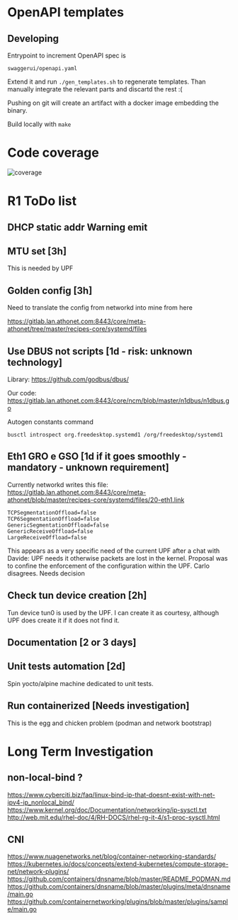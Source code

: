 # OpenAPI templates

## Developing

Entrypoint to increment OpenAPI spec is 

    swaggerui/openapi.yaml

Extend it and run `./gen_templates.sh` to regenerate templates. Than manually integrate the relevant parts and discartd the rest :(

Pushing on git will create an artifact with a docker image embedding the binary.

Build locally with `make`

# Code coverage

![coverage](https://gitlab.com/gitlab-org/gitlab/badges/master/coverage.svg?job=coverage)

# R1 ToDo list

## DHCP static addr Warning emit

## MTU set [3h]

This is needed by UPF

## Golden config [3h]

Need to translate the config from networkd into mine from here

https://gitlab.lan.athonet.com:8443/core/meta-athonet/tree/master/recipes-core/systemd/files

## Use DBUS not scripts [1d - risk: unknown technology]

Library: https://github.com/godbus/dbus/

Our code: https://gitlab.lan.athonet.com:8443/core/ncm/blob/master/n1dbus/n1dbus.go

Autogen constants command

    busctl introspect org.freedesktop.systemd1 /org/freedesktop/systemd1

## Eth1 GRO e GSO [1d if it goes smoothly - mandatory - unknown requirement]

Currently networkd writes this file: https://gitlab.lan.athonet.com:8443/core/meta-athonet/blob/master/recipes-core/systemd/files/20-eth1.link

	TCPSegmentationOffload=false 
	TCP6SegmentationOffload=false 
	GenericSegmentationOffload=false 
	GenericReceiveOffload=false 
	LargeReceiveOffload=false

This appears as a very specific need of the current UPF after a chat with Davide: UPF needs it otherwise packets are lost in the kernel. Proposal was to confine the enforcement of the configuration within the UPF. Carlo disagrees. Needs decision

## Check tun device creation [2h]

Tun device tun0 is used by the UPF. I can create it as courtesy, although UPF does create it if it does not find it.

## Documentation [2 or 3 days]

## Unit tests automation [2d]

Spin yocto/alpine machine dedicated to unit tests.

## Run containerized [Needs investigation]

This is the egg and chicken problem (podman and network bootstrap)

# Long Term Investigation

## non-local-bind ?

https://www.cyberciti.biz/faq/linux-bind-ip-that-doesnt-exist-with-net-ipv4-ip_nonlocal_bind/
https://www.kernel.org/doc/Documentation/networking/ip-sysctl.txt
http://web.mit.edu/rhel-doc/4/RH-DOCS/rhel-rg-it-4/s1-proc-sysctl.html

## CNI
https://www.nuagenetworks.net/blog/container-networking-standards/
https://kubernetes.io/docs/concepts/extend-kubernetes/compute-storage-net/network-plugins/
https://github.com/containers/dnsname/blob/master/README_PODMAN.md
https://github.com/containers/dnsname/blob/master/plugins/meta/dnsname/main.go
https://github.com/containernetworking/plugins/blob/master/plugins/sample/main.go
